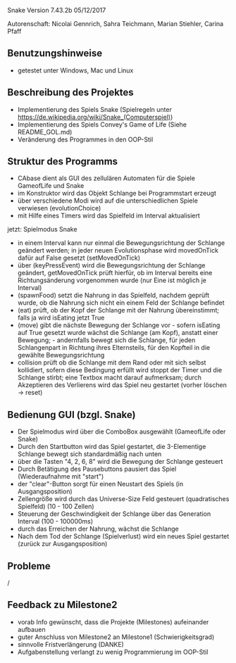 ﻿Snake Version 7.43.2b 05/12/2017

Autorenschaft: 	Nicolai Gennrich, Sahra Teichmann,
				Marian Stiehler, Carina Pfaff

				
Benutzungshinweise
-------------------------------------------------------------------------
- getestet unter Windows, Mac und Linux


Beschreibung des Projektes
-------------------------------------------------------------------------
- Implementierung des Spiels Snake (Spielregeln unter https://de.wikipedia.org/wiki/Snake_(Computerspiel))
- Implementierung des Spiels Convey's Game of Life (Siehe README_GOL.md)
- Veränderung des Programmes in den OOP-Stil


Struktur des Programms
-------------------------------------------------------------------------
- CAbase dient als GUI des zellulären Automaten für die Spiele GameofLife und Snake
- im Konstruktor wird das Objekt Schlange bei Programmstart erzeugt
- über verschiedene Modi wird auf die unterschiedlichen Spiele verwiesen (evolutionChoice)
- mit Hilfe eines Timers wird das Spielfeld im Interval aktualisiert

jetzt: Spielmodus Snake
- in einem Interval kann nur einmal die Bewegungsrichtung der Schlange geändert werden; in jeder neuen Evolutionsphase wird movedOnTick dafür auf False gesetzt (setMovedOnTick)
- über (keyPressEvent) wird die Bewegungsrichtung der Schlange geändert, getMovedOnTick prüft hierfür, ob im Interval bereits eine Richtungsänderung vorgenommen wurde (nur Eine ist möglich je Interval)
- (spawnFood) setzt die Nahrung in das Spielfeld, nachdem geprüft wurde, ob die Nahrung sich nicht ein einem Feld der Schlange befindet
- (eat) prüft, ob der Kopf der Schlange mit der Nahrung übereinstimmt; falls ja wird isEating jetzt True
- (move) gibt die nächste Bewegung der Schlange vor
		- sofern isEating auf True gesetzt wurde wächst die Schlange (am Kopf), anstatt einer Bewegung;
		- andernfalls bewegt sich die Schlange, für jeden Schlangenpart in Richtung ihres Elternsteils, für den Kopfteil in die gewählte Bewegungsrichtung
- collision prüft ob die Schlange mit dem Rand oder mit sich selbst kollidiert, sofern diese Bedingung erfüllt wird stoppt der Timer und die Schlange stirbt;
eine Textbox macht darauf aufmerksam; durch Akzeptieren des Verlierens wird das Spiel neu gestartet (vorher löschen -> reset)


Bedienung GUI (bzgl. Snake)
-------------------------------------------------------------------------
- Der Spielmodus wird über die ComboBox ausgewählt (GameofLife oder Snake)
- Durch den Startbutton wird das Spiel gestartet, die 3-Elementige Schlange bewegt sich standardmäßig nach unten
- über die Tasten "4, 2, 6, 8" wird die Bewegung der Schlange gesteuert
- Durch Betätigung des Pausebuttons pausiert das Spiel (Wiederaufnahme mit "start")
- der "clear"-Button sorgt für einen Neustart des Spiels (in Ausgangsposition)
- Zellengröße wird durch das Universe-Size Feld gesteuert (quadratisches Spielfeld) (10 - 100 Zellen)
- Steuerung der Geschwindigkeit der Schlange über das Generation Interval (100 - 100000ms)
- durch das Erreichen der Nahrung, wächst die Schlange
- Nach dem Tod der Schlange (Spielverlust) wird ein neues Spiel gestartet (zurück zur Ausgangsposition)


Probleme
-------------------------------------------------------------------------
/


Feedback zu Milestone2
-------------------------------------------------------------------------
- vorab Info gewünscht, dass die Projekte (Milestones) aufeinander aufbauen
- guter Anschluss von Milestone2 an Milestone1 (Schwierigkeitsgrad)
- sinnvolle Fristverlängerung (DANKE)
- Aufgabenstellung verlangt zu wenig Programmierung im OOP-Stil